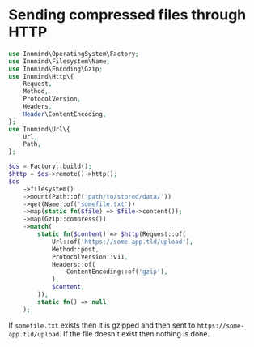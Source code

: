 # Sending compressed files through HTTP

```php
use Innmind\OperatingSystem\Factory;
use Innmind\Filesystem\Name;
use Innmind\Encoding\Gzip;
use Innmind\Http\{
    Request,
    Method,
    ProtocolVersion,
    Headers,
    Header\ContentEncoding,
};
use Innmind\Url\{
    Url,
    Path,
};

$os = Factory::build();
$http = $os->remote()->http();
$os
    ->filesystem()
    ->mount(Path::of('path/to/stored/data/'))
    ->get(Name::of('somefile.txt'))
    ->map(static fn($file) => $file->content());
    ->map(Gzip::compress())
    ->match(
        static fn($content) => $http(Request::of(
            Url::of('https://some-app.tld/upload'),
            Method::post,
            ProtocolVersion::v11,
            Headers::of(
                ContentEncoding::of('gzip'),
            ),
            $content,
        )),
        static fn() => null,
    );
```

If `somefile.txt` exists then it is gzipped and then sent to `https://some-app.tld/upload`. If the file doesn't exist then nothing is done.

